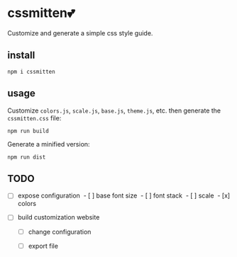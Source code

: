 cssmitten💕
===========

Customize and generate a simple css style guide.

## install

`npm i cssmitten`

## usage

Customize `colors.js`, `scale.js`, `base.js`, `theme.js`, etc. then generate the `cssmitten.css` file:

`npm run build`

Generate a minified version:

`npm run dist`

## TODO

- [ ] expose configuration
  - [ ] base font size
  - [ ] font stack
  - [ ] scale
  - [x] colors

- [ ] build customization website
  - [ ] change configuration
  - [ ] export file

